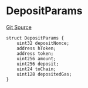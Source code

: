 # DepositParams
[Git Source](https://github.com/Maia-DAO/test-env-V2/blob/84b5f9e8695c91ddb02f27bb3dfb1c652f55ced4/ulysses-omnichain/interfaces/IBranchBridgeAgent.sol)


```solidity
struct DepositParams {
    uint32 depositNonce;
    address hToken;
    address token;
    uint256 amount;
    uint256 deposit;
    uint24 toChain;
    uint128 depositedGas;
}
```

